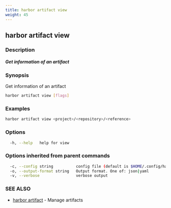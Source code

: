 ```yaml
---
title: harbor artifact view
weight: 45
---
```

## harbor artifact view

### Description

##### Get information of an artifact

### Synopsis

Get information of an artifact

```sh
harbor artifact view [flags]
```

### Examples

```sh
harbor artifact view <project>/<repository>/<reference>
```

### Options

```sh
  -h, --help   help for view
```

### Options inherited from parent commands

```sh
  -c, --config string          config file (default is $HOME/.config/harbor-cli/config.yaml)
  -o, --output-format string   Output format. One of: json|yaml
  -v, --verbose                verbose output
```

### SEE ALSO

* [harbor artifact](harbor-artifact.md)	 - Manage artifacts

